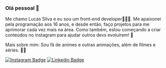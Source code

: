 ### Olá pessoal 👋

Me chamo Lucas Silva e eu sou um front-end developer👨🏻‍💻. Me apaixonei pela programação aos 16 anos, e desde então, faço projetos para me aprimorar cada vez mais na área. Como também,  estou começando a criar conteúdos no instagram para ajudar outros devs evoluírem! 🚀

Mais sobre mim: Sou fã de animes e outras animações, além de filmes e séries. 🍿🎥

[![Instagram Badge](https://img.shields.io/badge/-@Instagram-8B008B?style=flat-square&labelColor=8B008B&logo=instagram&logoColor=white&link=https://twitter.com/sakshamtaneja00)](https://www.instagram.com/programadorlucas/) [![Linkedin Badge](https://img.shields.io/badge/-Linkedin-blue?style=flat-square&logo=Linkedin&logoColor=white&link=https://www.linkedin.com/in/lucassilva21/)](https://www.linkedin.com/in/lucassilva21/)
